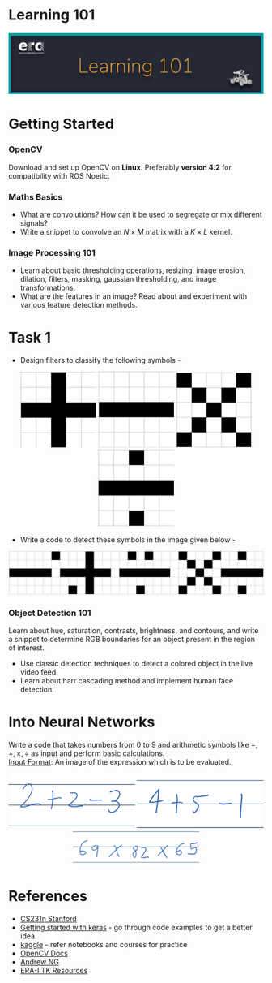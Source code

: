 # Learning 101

![Learning 101](https://github.com/ERA-IITK/learning101/blob/master/learning101.png)

# Getting Started

### OpenCV
Download and set up OpenCV on **Linux**. Preferably **version 4.2** for compatibility with ROS Noetic.

### Maths Basics
- What are convolutions? How can it be used to segregate or mix different signals?
- Write a snippet to convolve an $N \times M$ matrix with a $K \times L$ kernel.

### Image Processing 101
- Learn about basic thresholding operations, resizing, image erosion, dilation, filters, masking, gaussian thresholding, and image transformations.
- What are the features in an image? Read about and experiment with various feature detection methods.

# Task 1
- Design filters to classify the following symbols -
<p float="left" align="center">
  <img src="https://github.com/ERA-IITK/learning_Y21/blob/main/images/image6.png" width="150" />
  <img src="https://github.com/ERA-IITK/learning_Y21/blob/main/images/image1.png" width="150" /> 
  <img src="https://github.com/ERA-IITK/learning_Y21/blob/main/images/image3.png" width="150" />
  <img src="https://github.com/ERA-IITK/learning_Y21/blob/main/images/image5.png" width="150" />
</p>

- Write a code to detect these symbols in the image given below -
<p float="left" align="center">
  <img src="https://github.com/ERA-IITK/learning_Y21/blob/main/images/image2.png" width="800" />
</p>

### Object Detection 101
Learn about hue, saturation, contrasts, brightness, and contours, and write a snippet to determine RGB boundaries for an object present in the region of interest.
- Use classic detection techniques to detect a colored object in the live video feed.
- Learn about harr cascading method and implement human face detection.

# Into Neural Networks
Write a code that takes numbers from $0$ to $9$ and arithmetic symbols like $-, +, \times, \div$ as input and perform basic calculations. <br>
<ins>Input Format</ins>: An image of the expression which is to be evaluated.
<p float="left" align="center">
  <img src="https://github.com/ERA-IITK/learning_Y21/blob/main/images/eq1.png" width="250" />
  <img src="https://github.com/ERA-IITK/learning_Y21/blob/main/images/eq2.png" width="250" /> 
  <img src="https://github.com/ERA-IITK/learning_Y21/blob/main/images/eq3.png" width="250" />
</p>

# References
- [CS231n Stanford](https://cs231n.github.io/)
- [Getting started with keras](https://keras.io/getting_started/) - go through code examples to get a better idea.
- [kaggle](https://www.kaggle.com/) - refer notebooks and courses for practice
- [OpenCV Docs](https://docs.opencv.org/)
- [Andrew NG](https://www.youtube.com/playlist?list=PLpFsSf5Dm-pd5d3rjNtIXUHT-v7bdaEIe)
- [ERA-IITK Resources](https://github.com/ERA-IITK/res)

